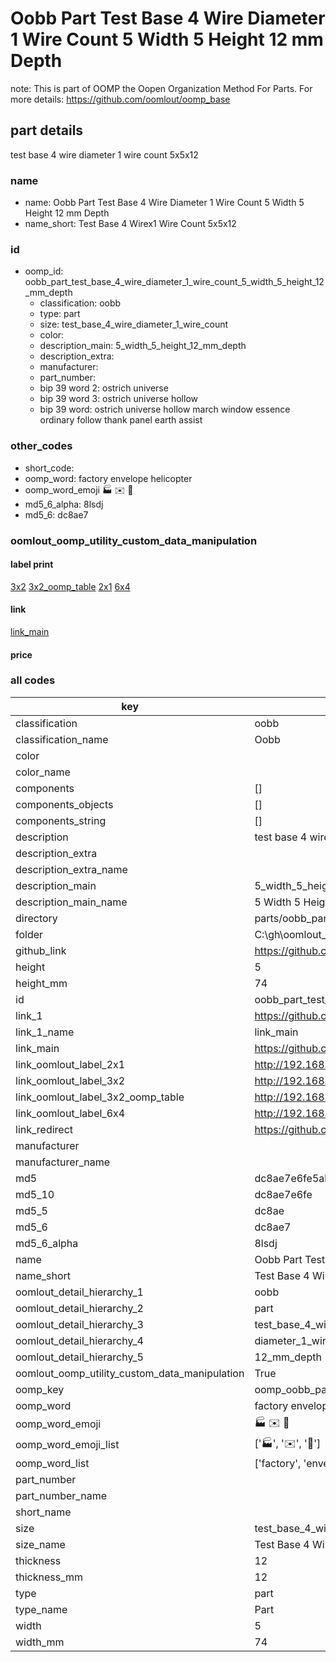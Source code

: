 # Oobb Part Test Base 4 Wire Diameter 1 Wire Count 5 Width 5 Height 12 mm Depth  

note: This is part of OOMP the Oopen Organization Method For Parts. For more details: https://github.com/oomlout/oomp_base

##  part details
  



test base 4 wire diameter 1 wire count 5x5x12



### name
* name: Oobb Part Test Base 4 Wire Diameter 1 Wire Count 5 Width 5 Height 12 mm Depth
* name_short: Test Base 4 Wirex1 Wire Count 5x5x12 
### id
* oomp_id: oobb_part_test_base_4_wire_diameter_1_wire_count_5_width_5_height_12_mm_depth
  * classification: oobb
  * type: part
  * size: test_base_4_wire_diameter_1_wire_count
  * color: 
  * description_main: 5_width_5_height_12_mm_depth
  * description_extra: 
  * manufacturer: 
  * part_number: 
  * bip 39 word 2: ostrich universe
  * bip 39 word 3: ostrich universe hollow
  * bip 39 word: ostrich universe hollow march window essence ordinary follow thank panel earth assist

### other_codes
* short_code: 
* oomp_word: factory envelope helicopter
* oomp_word_emoji :factory: :envelope: :helicopter:
* md5_6_alpha: 8lsdj
* md5_6: dc8ae7






### oomlout_oomp_utility_custom_data_manipulation
#### label print
[3x2](http://192.168.1.245:1112/?label=oomp%208lsdj)
[3x2_oomp_table](http://192.168.1.108:1112/?label=oomp%208lsdj)
[2x1](http://192.168.1.242:1112/?label=oomp%208lsdj)
[6x4](http://192.168.1.55:1112/?label=oomp%208lsdj)    

#### link

[link_main](https://github.com/oomlout/oomlout_oobb_version_4_generated_parts/tree/main/navigation_oomp/oobb/part/test_base_4_wire_diameter_1_wire_count/5_width_5_height_12_mm_depth/part)                              

#### price







### all codes 
| key | value |  
| --- | --- |  
| classification | oobb |  
| classification_name | Oobb |  
| color |  |  
| color_name |  |  
| components | [] |  
| components_objects | [] |  
| components_string | [] |  
| description | test base 4 wire diameter 1 wire count 5x5x12 |  
| description_extra |  |  
| description_extra_name |  |  
| description_main | 5_width_5_height_12_mm_depth |  
| description_main_name | 5 Width 5 Height 12 mm Depth |  
| directory | parts/oobb_part_test_base_4_wire_diameter_1_wire_count_5_width_5_height_12_mm_depth |  
| folder | C:\gh\oomlout_oobb_version_4_generated_parts\parts\oobb_part_test_base_4_wire_diameter_1_wire_count_5_width_5_height_12_mm_depth |  
| github_link | https://github.com/oomlout/oomlout_oomp_part_src/tree/main/parts/oobb_part_test_base_4_wire_diameter_1_wire_count_5_width_5_height_12_mm_depth |  
| height | 5 |  
| height_mm | 74 |  
| id | oobb_part_test_base_4_wire_diameter_1_wire_count_5_width_5_height_12_mm_depth |  
| link_1 | https://github.com/oomlout/oomlout_oobb_version_4_generated_parts/tree/main/navigation_oomp/oobb/part/test_base_4_wire_diameter_1_wire_count/5_width_5_height_12_mm_depth/part |  
| link_1_name | link_main |  
| link_main | https://github.com/oomlout/oomlout_oobb_version_4_generated_parts/tree/main/navigation_oomp/oobb/part/test_base_4_wire_diameter_1_wire_count/5_width_5_height_12_mm_depth/part |  
| link_oomlout_label_2x1 | http://192.168.1.242:1112/?label=oomp%208lsdj |  
| link_oomlout_label_3x2 | http://192.168.1.245:1112/?label=oomp%208lsdj |  
| link_oomlout_label_3x2_oomp_table | http://192.168.1.108:1112/?label=oomp%208lsdj |  
| link_oomlout_label_6x4 | http://192.168.1.55:1112/?label=oomp%208lsdj |  
| link_redirect | https://github.com/oomlout/oomlout_oobb_version_4_generated_parts/tree/main/parts/oobb_test_base_4_wire_diameter_1_wire_count_05_05_12 |  
| manufacturer |  |  
| manufacturer_name |  |  
| md5 | dc8ae7e6fe5ab389357db87cd9fb74e7 |  
| md5_10 | dc8ae7e6fe |  
| md5_5 | dc8ae |  
| md5_6 | dc8ae7 |  
| md5_6_alpha | 8lsdj |  
| name | Oobb Part Test Base 4 Wire Diameter 1 Wire Count 5 Width 5 Height 12 mm Depth |  
| name_short | Test Base 4 Wirex1 Wire Count 5x5x12  |  
| oomlout_detail_hierarchy_1 | oobb |  
| oomlout_detail_hierarchy_2 | part |  
| oomlout_detail_hierarchy_3 | test_base_4_wire |  
| oomlout_detail_hierarchy_4 | diameter_1_wire_count |  
| oomlout_detail_hierarchy_5 | 12_mm_depth |  
| oomlout_oomp_utility_custom_data_manipulation | True |  
| oomp_key | oomp_oobb_part_test_base_4_wire_diameter_1_wire_count_5_width_5_height_12_mm_depth |  
| oomp_word | factory envelope helicopter |  
| oomp_word_emoji | :factory: :envelope: :helicopter: |  
| oomp_word_emoji_list | [':factory:', ':envelope:', ':helicopter:'] |  
| oomp_word_list | ['factory', 'envelope', 'helicopter'] |  
| part_number |  |  
| part_number_name |  |  
| short_name |  |  
| size | test_base_4_wire_diameter_1_wire_count |  
| size_name | Test Base 4 Wire Diameter 1 Wire Count |  
| thickness | 12 |  
| thickness_mm | 12 |  
| type | part |  
| type_name | Part |  
| width | 5 |  
| width_mm | 74 |  
